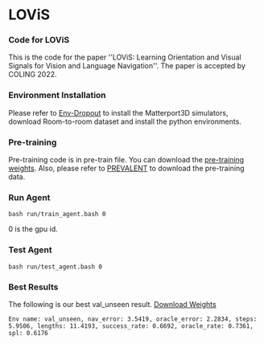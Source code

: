 # LOViS

### Code for LOViS
This is the code for the paper ''LOViS: Learning Orientation and Visual Signals for  Vision and Language Navigation''. The paper is accepted by COLING 2022.

### Environment Installation
Please refer to [Env-Dropout](https://github.com/airsplay/R2R-EnvDrop) to install the Matterport3D simulators, download Room-to-room dataset and install the python environments. 

### Pre-training 
Pre-training code is in pre-train file. You can download the [pre-training weights](https://drive.google.com/drive/folders/1d24Z2aGRuFF8oQUH5fJdPRLvDnX50hxp?usp=sharing).  Also, please refer to [PREVALENT](https://drive.google.com/drive/folders/1tvg8Kuu5Q1wfFGIa-ha8NNqv0Nd6x-EO) to download the pre-training data.



### Run Agent

    bash run/train_agent.bash 0
   
   0 is the gpu id.

### Test Agent

    bash run/test_agent.bash 0
   

### Best Results
The following is our best val_unseen result.  [Download Weights](https://drive.google.com/drive/folders/1pexzIjMfhqXHspMJnM_U2DXBdqSvK2BV?usp=sharing)

    Env name: val_unseen, nav_error: 3.5419, oracle_error: 2.2834, steps: 5.9506, lengths: 11.4193, success_rate: 0.6692, oracle_rate: 0.7361, spl: 0.6176
